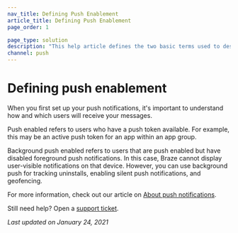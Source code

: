 ```yaml
---
nav_title: Defining Push Enablement
article_title: Defining Push Enablement
page_order: 1

page_type: solution
description: "This help article defines the two basic terms used to describe your users' push enablement status."
channel: push
---
```


# Defining push enablement

When you first set up your push notifications, it's important to understand how and which users will receive your messages.

Push enabled refers to users who have a push token available. For example, this may be an active push token for an app within an app group.

Background push enabled refers to users that are push enabled but have disabled foreground push notifications. In this case, Braze cannot display user-visible notifications on that device. However, you can use background push for tracking uninstalls, enabling silent push notifications, and geofencing.  

For more information, check out our article on [About push notifications][1].

Still need help? Open a [support ticket]({{site.baseurl}}/braze_support/).

_Last updated on January 24, 2021_

[1]: {{site.baseurl}}/user_guide/message_building_by_channel/push/about